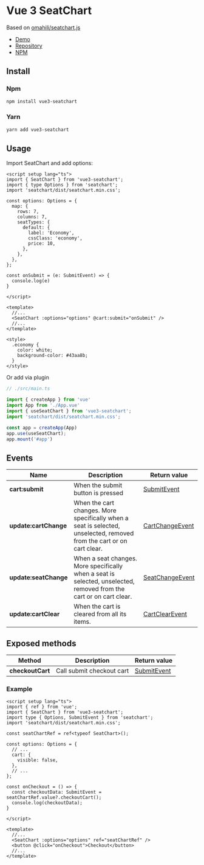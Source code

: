# Vue 3 SeatChart

Based on [omahili/seatchart.js](https://github.com/omahili/seatchart.js)

- [Demo](https://alexleonnovak.github.io/vue3-seatchart/)
- [Repository](https://github.com/AlexLeonNovak/vue3-seatchart)
- [NPM](https://www.npmjs.com/package/vue3-seatchart)

## Install
### Npm
```bash
npm install vue3-seatchart
```
### Yarn
```bash
yarn add vue3-seatchart
```
## Usage
Import SeatChart and add options:
```vue
<script setup lang="ts">
import { SeatChart } from 'vue3-seatchart';
import { type Options } from 'seatchart';
import 'seatchart/dist/seatchart.min.css';

const options: Options = {
  map: {
    rows: 7,
    columns: 7,
    seatTypes: {
      default: {
        label: 'Economy',
        cssClass: 'economy',
        price: 10,
      },
    },
  },
};

const onSubmit = (e: SubmitEvent) => {
  console.log(e)
}

</script>

<template>
  //...
  <SeatChart :options="options" @cart:submit="onSubmit" />
  //...
</template>

<style>
  .economy {
    color: white;
    background-color: #43aa8b;
  }
</style>

```
Or add via plugin
```typescript
// ./src/main.ts

import { createApp } from 'vue'
import App from './App.vue'
import { useSeatChart } from 'vue3-seatchart';
import 'seatchart/dist/seatchart.min.css';

const app = createApp(App)
app.use(useSeatChart);
app.mount('#app')
```

## Events
| Name                  | Description                                                                                                           | Return value                                                                |
|-----------------------|-----------------------------------------------------------------------------------------------------------------------|-----------------------------------------------------------------------------|
| **cart:submit**       | When the submit button is pressed                                                                                     | [SubmitEvent](https://seatchart.js.org/interfaces/SubmitEvent.html)         | 
| **update:cartChange** | When the cart changes. More specifically when a seat is selected, unselected, removed from the cart or on cart clear. | [CartChangeEvent](https://seatchart.js.org/interfaces/CartChangeEvent.html) | 
| **update:seatChange** | When a seat changes. More specifically when a seat is selected, unselected, removed from the cart or on cart clear.   | [SeatChangeEvent](https://seatchart.js.org/interfaces/SeatChangeEvent.html) | 
| **update:cartClear**  | When the cart is cleared from all its items.                                                                          | [CartClearEvent](https://seatchart.js.org/interfaces/CartClearEvent.html)                                                          | 

## Exposed methods
| Method | Description | Return value |
| -- | -- | -- |
| **checkoutCart** | Call submit checkout cart | [SubmitEvent](https://seatchart.js.org/interfaces/SubmitEvent.html) |

### Example
```vue
<script setup lang="ts">
import { ref } from 'vue';
import { SeatChart } from 'vue3-seatchart';
import type { Options, SubmitEvent } from 'seatchart';
import 'seatchart/dist/seatchart.min.css';

const seatChartRef = ref<typeof SeatChart>();

const options: Options = {
  // ...
  cart: {
    visible: false,
  },
  // ...
};

const onCheckout = () => {
  const checkoutData: SubmitEvent = seatChartRef.value?.checkoutCart();
  console.log(checkoutData);
}

</script>

<template>
  //...
  <SeatChart :options="options" ref="seatChartRef" />
  <button @click="onCheckout">Checkout</button>
  //...
</template>
```
